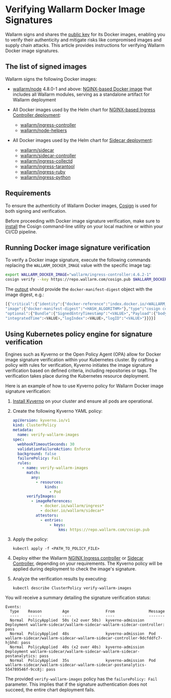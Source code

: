 # Verifying Wallarm Docker Image Signatures

Wallarm signs and shares the [public key](https://repo.wallarm.com/cosign.pub) for its Docker images, enabling you to verify their authenticity and mitigate risks like compromised images and supply chain attacks. This article provides instructions for verifying Wallarm Docker image signatures.

## The list of signed images

Wallarm signs the following Docker images:

* [wallarm/node](https://hub.docker.com/r/wallarm/node) 4.8.0-1 and above: [NGINX-based Docker image](../admin-en/installation-docker-en.md) that includes all Wallarm modules, serving as a standalone artifact for Wallarm deployment
* All Docker images used by the Helm chart for [NGINX-based Ingress Controller deployment](../admin-en/installation-kubernetes-en.md):

    * [wallarm/ingress-controller](https://hub.docker.com/r/wallarm/ingress-controller)
    * [wallarm/node-helpers](https://hub.docker.com/r/wallarm/node-helpers)
* All Docker images used by the Helm chart for [Sidecar deployment](../installation/kubernetes/sidecar-proxy/deployment.md):

    * [wallarm/sidecar](https://hub.docker.com/r/wallarm/sidecar)
    * [wallarm/sidecar-controller](https://hub.docker.com/r/wallarm/sidecar-controller)
    * [wallarm/ingress-collectd](https://hub.docker.com/r/wallarm/ingress-collectd)
    * [wallarm/ingress-tarantool](https://hub.docker.com/r/wallarm/ingress-tarantool)
    * [wallarm/ingress-ruby](https://hub.docker.com/r/wallarm/ingress-ruby)
    * [wallarm/ingress-python](https://hub.docker.com/r/wallarm/ingress-python)

## Requirements

To ensure the authenticity of Wallarm Docker images, [Cosign](https://docs.sigstore.dev/cosign/overview/) is used for both signing and verification. 

Before proceeding with Docker image signature verification, make sure to [install](https://docs.sigstore.dev/cosign/installation/) the Cosign command-line utility on your local machine or within your CI/CD pipeline.

## Running Docker image signature verification

To verify a Docker image signature, execute the following commands replacing the `WALLARM_DOCKER_IMAGE` value with the specific image tag:

```bash
export WALLARM_DOCKER_IMAGE="wallarm/ingress-controller:4.6.2-1"
cosign verify --key https://repo.wallarm.com/cosign.pub $WALLARM_DOCKER_IMAGE
```

The [output](https://docs.sigstore.dev/cosign/verify/) should provide the `docker-manifest-digest` object with the image digest, e.g.:

```bash
[{"critical":{"identity":{"docker-reference":"index.docker.io/<WALLARM_DOCKER_IMAGE>"},
"image":{"docker-manifest-digest":"<HASH_ALGORITHM>"},"type":"cosign container image signature"},
"optional":{"Bundle":{"SignedEntryTimestamp":"<VALUE>","Payload":{"body":"<VALUE>",
"integratedTime":<VALUE>,"logIndex":<VALUE>,"logID":"<VALUE>"}}}}]
```

## Using Kubernetes policy engine for signature verification

Engines such as Kyverno or the Open Policy Agent (OPA) allow for Docker image signature verification within your Kubernetes cluster. By crafting a policy with rules for verification, Kyverno initiates the image signature verification based on defined criteria, including repositories or tags. The verification takes place during the Kubernetes resource deployment.

Here is an example of how to use Kyverno policy for Wallarm Docker image signature verification:

1. [Install Kyverno](https://kyverno.io/docs/installation/methods/) on your cluster and ensure all pods are operational.
1. Create the following Kyverno YAML policy:

    ```yaml
    apiVersion: kyverno.io/v1
    kind: ClusterPolicy
    metadata:
      name: verify-wallarm-images
    spec:
      webhookTimeoutSeconds: 30
      validationFailureAction: Enforce
      background: false
      failurePolicy: Fail
      rules:
        - name: verify-wallarm-images
          match:
            any:
              - resources:
                  kinds:
                    - Pod
          verifyImages:
            - imageReferences:
                - docker.io/wallarm/ingress*
                - docker.io/wallarm/sidecar*
              attestors:
                - entries:
                    - keys:
                        kms: https://repo.wallarm.com/cosign.pub
    ```
1. Apply the policy:

    ```
    kubectl apply -f <PATH_TO_POLICY_FILE>
    ```
1. Deploy either the Wallarm [NGINX Ingress controller](../admin-en/installation-kubernetes-en.md) or [Sidecar Controller](../installation/kubernetes/sidecar-proxy/deployment.md), depending on your requirements. The Kyverno policy will be applied during deployment to check the image's signature.
1. Analyze the verification results by executing:

    ```
    kubectl describe ClusterPolicy verify-wallarm-images
    ```

You will receive a summary detailing the signature verification status:

```
Events:
  Type    Reason         Age                From               Message
  ----    ------         ----               ----               -------
  Normal  PolicyApplied  50s (x2 over 50s)  kyverno-admission  Deployment wallarm-sidecar/wallarm-sidecar-wallarm-sidecar-controller: pass
  Normal  PolicyApplied  48s                kyverno-admission  Pod wallarm-sidecar/wallarm-sidecar-wallarm-sidecar-controller-9dcfddfc7-hjbhd: pass
  Normal  PolicyApplied  40s (x2 over 40s)  kyverno-admission  Deployment wallarm-sidecar/wallarm-sidecar-wallarm-sidecar-postanalytics: pass
  Normal  PolicyApplied  35s                kyverno-admission  Pod wallarm-sidecar/wallarm-sidecar-wallarm-sidecar-postanalytics-554789546f-9cc8j: pass
```

The provided `verify-wallarm-images` policy has the `failurePolicy: Fail` parameter. This implies that if the signature authentication does not succeed, the entire chart deployment fails.
